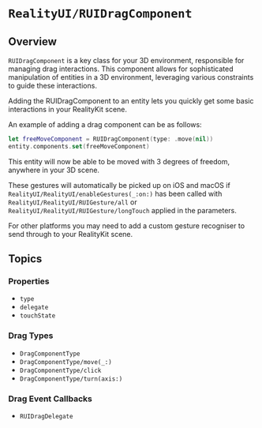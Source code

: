 # ``RealityUI/RUIDragComponent``

## Overview

`RUIDragComponent` is a key class for your 3D environment, responsible for managing drag interactions. This component allows for sophisticated manipulation of entities in a 3D environment, leveraging various constraints to guide these interactions.

Adding the RUIDragComponent to an entity lets you quickly get some basic interactions in your RealityKit scene.

An example of adding a drag component can be as follows:

```swift
let freeMoveComponent = RUIDragComponent(type: .move(nil))
entity.components.set(freeMoveComponent)
```

This entity will now be able to be moved with 3 degrees of freedom, anywhere in your 3D scene.

These gestures will automatically be picked up on iOS and macOS if ``RealityUI/RealityUI/enableGestures(_:on:)`` has been called with ``RealityUI/RealityUI/RUIGesture/all`` or ``RealityUI/RealityUI/RUIGesture/longTouch`` applied in the parameters. 

For other platforms you may need to add a custom gesture recogniser to send through to your RealityKit scene.

## Topics

### Properties

- ``type``
- ``delegate``
- ``touchState``

### Drag Types

- ``DragComponentType``
- ``DragComponentType/move(_:)``
- ``DragComponentType/click``
- ``DragComponentType/turn(axis:)``

### Drag Event Callbacks

- ``RUIDragDelegate``
